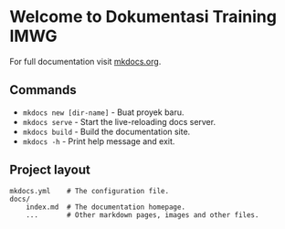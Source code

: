 # Welcome to Dokumentasi Training IMWG

For full documentation visit [mkdocs.org](https://www.mkdocs.org).

## Commands

* `mkdocs new [dir-name]` - Buat proyek baru.
* `mkdocs serve` - Start the live-reloading docs server.
* `mkdocs build` - Build the documentation site.
* `mkdocs -h` - Print help message and exit.

## Project layout

    mkdocs.yml    # The configuration file.
    docs/
        index.md  # The documentation homepage.
        ...       # Other markdown pages, images and other files.
